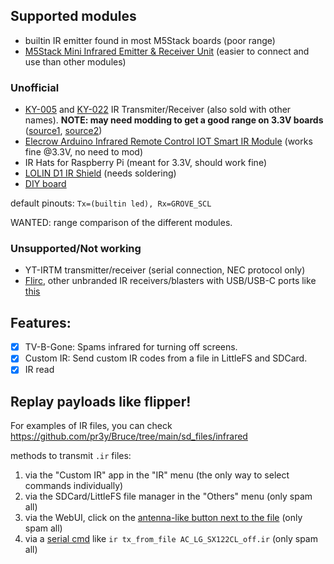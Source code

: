 ## Supported modules

- builtin IR emitter found in most M5Stack boards (poor range)
- [M5Stack Mini Infrared Emitter & Receiver Unit](https://shop.m5stack.com/products/ir-unit) (easier to connect and use than other modules)

### Unofficial

- [KY-005](https://arduinomodules.info/ky-005-infrared-transmitter-sensor-module/) and [KY-022](https://arduinomodules.info/ky-022-infrared-receiver-module/) IR Transmiter/Receiver (also sold with other names). 
**NOTE: may need modding to get a good range on 3.3V boards** ([source1](https://www.reddit.com/r/AskElectronics/comments/183mhh6/increase_voltage_power_for_ir_led_powered_by_33v/), 
 [source2](https://circuitdigest.com/forums/internet-things/how-interface-hx-53-ir-transmitter-infrared-sensor-module-esp32))
- [Elecrow Arduino Infrared Remote Control IOT Smart IR Module](https://www.elecrow.com/arduino-infrared-remote-control-iot-smart-ir-module.html) (works fine @3.3V, no need to mod)
- IR Hats for Raspberry Pi (meant for 3.3V, should work fine)
- [LOLIN D1 IR Shield](https://www.wemos.cc/en/latest/d1_mini_shield/ir.html) (needs soldering)
- [DIY board](https://tasmota.github.io/docs/IR-Remote/#related-projects)

default pinouts: `Tx=(builtin led), Rx=GROVE_SCL`

WANTED: range comparison of the different modules.

### Unsupported/Not working

 - YT-IRTM transmitter/receiver (serial connection, NEC protocol only)
 - [Flirc](https://flirc.tv), other unbranded IR receivers/blasters with USB/USB-C ports like [this](https://www.walmart.com/ip/Universal-Remote-Smartphone-IR-Controller-Adapter-USB-C-Infrared-Blaster-Control-for-Android-Phone-All-in-One-Air-Conditioner-TV-DVD-STB-Black/5426981611?selectedSellerId=101177603)

## Features:

 - [x] TV-B-Gone: Spams infrared for turning off screens.
 - [x] Custom IR: Send custom IR codes from a file in LittleFS and SDCard.
 - [x] IR read

## Replay payloads like flipper!

For examples of IR files, you can check https://github.com/pr3y/Bruce/tree/main/sd_files/infrared

methods to transmit `.ir` files:

1. via the "Custom IR" app in the "IR" menu (the only way to select commands individually)
2. via the SDCard/LittleFS file manager in the "Others" menu (only spam all)
3. via the WebUI, click on the [antenna-like button next to the file](https://github.com/pr3y/Bruce/pull/124) (only spam all)
4. via a [serial cmd](https://github.com/pr3y/Bruce/wiki/Serial) like `ir tx_from_file AC_LG_SX122CL_off.ir` (only spam all)
